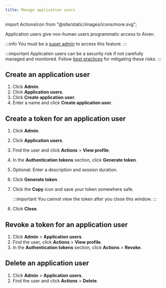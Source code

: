 ```yaml
---
title: Manage application users
---
```


import ActionsIcon from "@site/static/images/icons/more.svg";

Application users give non-human users programmatic access to Aiven.

:::info
You must be a [super admin](/docs/platform/howto/make-super-admin) to access this feature.
:::

:::important
 Application users can be a security risk if not carefully managed and monitored. Follow
 [best practices](/docs/platform/concepts/application-users#security-best-practices) for
 mitigating these risks.
:::

## Create an application user

1.  Click **Admin**.
1.  Click **Application users**.
1.  Click **Create application user**.
1.  Enter a name and click **Create application user**.

## Create a token for an application user

1.  Click **Admin**.
1.  Click **Application users**.
1.  Find the user and click
    <ActionsIcon className="icon"/> **Actions** > **View profile**.
1.  In the **Authentication tokens** section, click **Generate token**.
1.  Optional: Enter a description and session duration.
1.  Click **Generate token**.
1.  Click the **Copy** icon and save your token somewhere safe.

    :::important
    You cannot view the token after you close this window.
    :::

1.  Click **Close**.

## Revoke a token for an application user

1.  Click **Admin** > **Application users**.
1.  Find the user, click <ActionsIcon className="icon"/> **Actions** > **View profile**.
1.  In the **Authentication tokens** section, click **Actions** > **Revoke**.

## Delete an application user

1.  Click **Admin** > **Application users**.
1.  Find the user and click <ActionsIcon className="icon"/> **Actions** > **Delete**.
